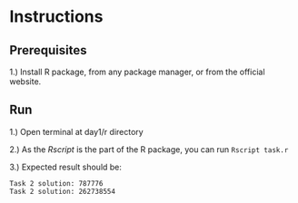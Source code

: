 # Instructions

## Prerequisites

1.) Install R package, from any package manager, or from the official website.

## Run

1.) Open terminal at day1/r directory

2.) As the _Rscript_ is the part of the R package, you can run ```Rscript task.r```

3.) Expected result should be:

```
Task 2 solution: 787776
Task 2 solution: 262738554
```
